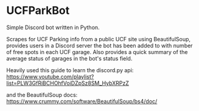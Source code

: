# UCFParkBot
Simple Discord bot written in Python.

Scrapes for UCF Parking info from a public UCF site using BeautifulSoup, provides users in a Discord server the bot has been added to with number of free spots in each UCF garage. Also provides a quick summary of the average status of garages in the bot's status field.

Heavily used this guide to learn the discord.py api: https://www.youtube.com/playlist?list=PLW3GfRiBCHOhfVoiDZpSz8SM_HybXRPzZ

and the BeautifulSoup docs: https://www.crummy.com/software/BeautifulSoup/bs4/doc/
